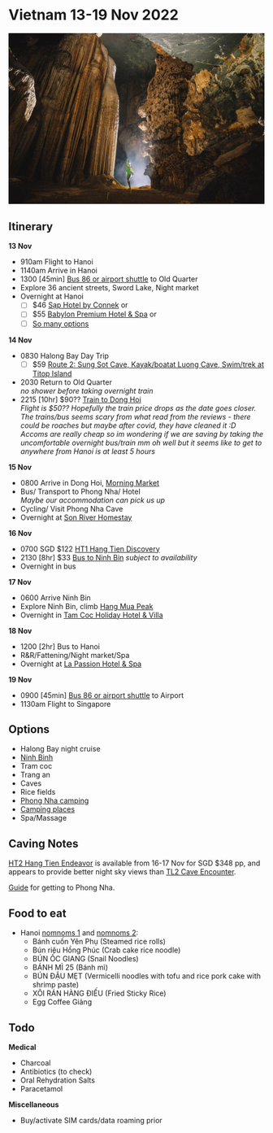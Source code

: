 # Vietnam 13-19 Nov 2022

![](/static/2022-08-22/hang-tien.jpg)

## Itinerary

**13 Nov**

-   910am Flight to Hanoi
-   1140am Arrive in Hanoi
-   1300 \[45min\] [Bus 86 or airport shuttle][airport-transfer] to Old Quarter
-   Explore 36 ancient streets, Sword Lake, Night market
-   Overnight at Hanoi
    -   [ ] $46 [Sạp Hotel by Connek][sap-hotel] or
    -   [ ] $55 [Babylon Premium Hotel & Spa][babylon] or
    -   [ ] [So many options][hanoi-hotels]

**14 Nov**

-   0830 Halong Bay Day Trip
    -   [ ] $59 [Route 2: Sung Sot Cave, Kayak/boatat Luong Cave, Swim/trek at Titop Island](https://www.klook.com/en-SG/activity/27812-ha-long-bay-day-tour-hanoi/?spm=Experience_SubVertical.Activity_LIST&clickId=fa825a4048)
-   2030 Return to Old Quarter  
    _no shower before taking overnight train_
-   2215 \[10hr\] $90?? [Train to Dong Hoi][to-phong-nha]  
    _Flight is $50?? Hopefully the train price drops as the date goes closer. The trains/bus seems scary from what read from the reviews - there could be roaches but maybe after covid, they have cleaned it :D Accoms are really cheap so im wondering if we are saving by taking the uncomfortable overnight bus/train mm oh well but it seems like to get to anywhere from Hanoi is at least 5 hours_

**15 Nov**

-   0800 Arrive in Dong Hoi, [Morning Market](https://itsadrama.com/hanoi-to-phong-nha-how-to-do-it/)
-   Bus/ Transport to Phong Nha/ Hotel  
    _Maybe our accommodation can pick us up_
-   Cycling/ Visit Phong Nha Cave
-   Overnight at [Son River Homestay][son-river-homestay]

**16 Nov**

-   0700 SGD $122 [HT1 Hang Tien Discovery][ht1]
-   2130 [8hr] $33 [Bus to Ninh Bin](https://www.bookaway.com/s/vietnam/phong-nha-ke-bang-national-park-to-ninh-binh?offer_id=34&aff_id=1197) _subject to availability_
-   Overnight in bus

**17 Nov**

-   0600 Arrive Ninh Bin
-   Explore Ninh Bin, climb [Hang Mua Peak][hang-mua]
-   Overnight in [Tam Coc Holiday Hotel & Villa][tam-coc-hotel]

**18 Nov**

-   1200 \[2hr\] Bus to Hanoi
-   R&R/Fattening/Night market/Spa
-   Overnight at [La Passion Hotel & Spa][la-passion-hotel]

**19 Nov**

-   0900 \[45min\] [Bus 86 or airport shuttle][airport-transfer] to Airport
-   1130am Flight to Singapore

## Options

-   Halong Bay night cruise
-   [Ninh Binh](https://www.thecrazytourist.com/25-best-things-to-do-in-ninh-binh-vietnam/)
-   Tram coc
-   Trang an
-   Caves
-   Rice fields
-   [Phong Nha camping](https://thesmartlocal.com/vietnam/camping-sites)
-   [Camping places](https://www.holidify.com/pages/camping-in-vietnam-2730.html)
-   Spa/Massage

## Caving Notes

[HT2 Hang Tien Endeavor][ht2] is available from 16-17 Nov for SGD $348 pp, and appears to provide better night sky views than [TL2 Cave Encounter](https://oxalisadventure.com/tour/tu-lan-cave-encounter/).

[Guide][phong-nha-travel] for getting to Phong Nha.

## Food to eat

-   Hanoi [nomnoms 1](https://www.youtube.com/watch?v=T0gwaAP5k9Y) and [nomnoms 2](https://www.youtube.com/watch?v=GL3mfWvsF24):
    -   Bánh cuốn Yên Phụ (Steamed rice rolls)
    -   Bún riêu Hồng Phúc (Crab cake rice noodle)
    -   BÚN ỐC GIANG (Snail Noodles)
    -   BÁNH MÌ 25 (Bánh mì)
    -   BÚN ĐẬU MẸT (Vermicelli noodles with tofu and rice pork cake with shrimp paste)
    -   XÔI RÁN HÀNG ĐIẾU (Fried Sticky Rice)
    -   Egg Coffee Giảng

## Todo

**Medical**

-   Charcoal
-   Antibiotics (to check)
-   Oral Rehydration Salts
-   Paracetamol

**Miscellaneous**

-   Buy/activate SIM cards/data roaming prior

[airport-transfer]: https://www.bestpricetravel.com/travel-guide/bus-from-hanoi-airport-to-old-quarter-2642.html
[babylon]: https://www.booking.com/hotel/vn/babylon-premium-amp-spa.html?label=gog235jc-1DCAMooQFCC2pvaG9yLWJhaHJ1SDNYA2jJAYgBAZgBMbgBF8gBD9gBA-gBAfgBAogCAagCA7gCqpqimAbAAgHSAiQ3ODMzYWYyZC01N2E0LTQ2YmEtOWNmYy0yNjYwMjhmNDE4ZTnYAgTgAgE&sid=9b41df95f3c7ee83d4fe37873ebca795&aid=356980&ucfs=1&arphpl=1&checkin=2022-11-13&checkout=2022-11-14&dest_id=2096&dest_type=district&group_adults=2&req_adults=2&no_rooms=1&group_children=0&req_children=0&hpos=5&hapos=5&sr_order=popularity&srpvid=d4601285d8590018&srepoch=1661740685&all_sr_blocks=517400501_354375041_0_1_0&highlighted_blocks=517400501_354375041_0_1_0&matching_block_id=517400501_354375041_0_1_0&sr_pri_blocks=517400501_354375041_0_1_0__93372700&from_sustainable_property_sr=1&from=searchresults#hotelTmpl
[hanoi-hotels]: https://booking.com/cad5e8818594
[ht2]: https://oxalisadventure.com/tour/hang-tien-endeavor/
[phong-nha-homestay]: https://booking.com/80d5e29575d0ff
[phong-nha-travel]: https://oxalisadventure.com/arrival-departure-guide/
[sap-hotel]: https://www.booking.com/hotel/vn/essence-palace.html?aid=356980&label=gog235jc-1DCAMooQFCC2pvaG9yLWJhaHJ1SDNYA2jJAYgBAZgBMbgBF8gBD9gBA-gBAfgBAogCAagCA7gCqpqimAbAAgHSAiQ3ODMzYWYyZC01N2E0LTQ2YmEtOWNmYy0yNjYwMjhmNDE4ZTnYAgTgAgE&sid=9b41df95f3c7ee83d4fe37873ebca795&all_sr_blocks=111970635_348599926_0_10_0;checkin=2022-11-13;checkout=2022-11-14;dest_id=2096;dest_type=district;dist=0;group_adults=2;group_children=0;hapos=4;highlighted_blocks=111970635_348599926_0_10_0;hpos=4;matching_block_id=111970635_348599926_0_10_0;no_rooms=1;req_adults=2;req_children=0;room1=A%2CA;sb_price_type=total;sr_order=popularity;sr_pri_blocks=111970635_348599926_0_10_0__70012800;srepoch=1661740685;srpvid=d4601285d8590018;type=total;ucfs=1&#map_closed
[to-hanoi]: https://12go.asia/en/travel/phong-nha/hanoi?date=2022-11-17&people=2&direction=forward
[to-phong-nha]: https://12go.asia/en/travel/hanoi/dong-hoi?date=2022-11-14&people=2&direction=forward
[ht1]: https://oxalisadventure.com/tour/hang-tien-1-day-discovery/
[hang-mua]: https://dailytravelpill.com/mua-cave-view-to-remember-ninh-binh-province/
[son-river-homestay]: https://secure.booking.com/myreservations.html?pbsource=booking_confirmation&bn=2647805289&pincode=1911
[la-passion-hotel]: https://secure.booking.com/myreservations.html?pbsource=booking_confirmation&bn=3569571980&pincode=5177
[tam-coc-hotel]: https://secure.booking.com/myreservations.html?pbsource=booking_confirmation&bn=2488056188&pincode=8239